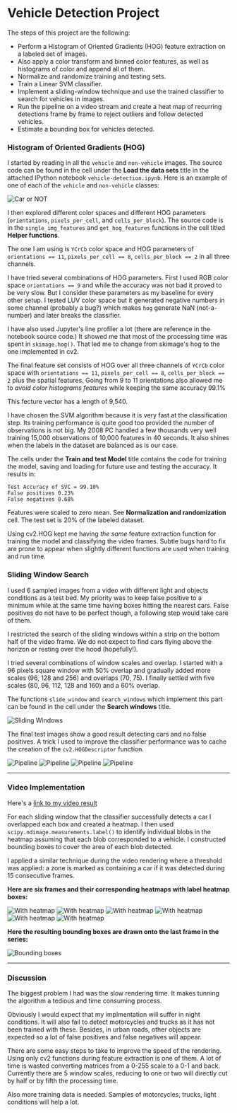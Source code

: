# Vehicle Detection Project

The steps of this project are the following:

* Perform a Histogram of Oriented Gradients (HOG) feature extraction on a labeled set of images.
* Also apply a color transform and binned color features, as well as histograms of color and append all of them.
* Normalize and randomize training and testing sets.
* Train a Linear SVM classifier.
* Implement a sliding-window technique and use the trained classifier to search for vehicles in images.
* Run the pipeline on a video stream and create a heat map of recurring detections frame by frame to reject outliers and follow detected vehicles.
* Estimate a bounding box for vehicles detected.

[//]: # (Image References)
[image10]: ./output_images/car_notcar.png
[image03]: ./output_images/sliding-windows.png
[image40]: ./output_images/pipeline0.png
[image41]: ./output_images/pipeline1.png
[image42]: ./output_images/pipeline2.png
[image43]: ./output_images/pipeline3.png
[image50]: ./output_images/search_with_heat0.png
[image51]: ./output_images/search_with_heat1.png
[image52]: ./output_images/search_with_heat2.png
[image53]: ./output_images/search_with_heat3.png
[image54]: ./output_images/search_with_heat4.png
[image55]: ./output_images/search_with_heat5.png
[image07]: ./output_images/pipeline5.png
[video1]: ./vehicle_detection.mp4

### Histogram of Oriented Gradients (HOG)


I started by reading in all the `vehicle` and `non-vehicle` images. The source code can be found in the cell under the **Load the data sets** title in the attached IPython notebook `vehicle-detection.ipynb`. Here is an example of one of each of the `vehicle` and `non-vehicle` classes:

![Car or NOT][image10]

I then explored different color spaces and different HOG parameters (`orientations`, `pixels_per_cell`, and `cells_per_block`). The source code is in the `single_img_features` and `get_hog_features` functions in the cell titled **Helper functions**.

The one I am using is `YCrCb` color space and HOG parameters of `orientations == 11`, `pixels_per_cell == 8`, `cells_per_block == 2` in all three channels.


I have tried several combinations of HOG parameters. First I used RGB color space `orientations == 9` and while the accuracy was not bad it proved to be very slow. But I consider these parameters as my baseline for every other setup. I tested LUV color space but it generated negative numbers in some channel (probably a bug?) which makes `hog` generate NaN (not-a-number) and later breaks the classifier.

I have also used Jupyter's line profiler a lot (there are reference in the notebook source code.) It showed me that most of the processing time was spent in `skimage.hog()`. That led me to change from skimage's hog to the one implemented in cv2.

The final feature set consists of HOG over all three channels of `YCrCb` color space with `orientations == 11`, `pixels_per_cell == 8`, `cells_per_block == 2` plus the spatial features. Going from 9 to 11 orientations also allowed me to *avoid color histograms features* while keeping the same accuracy 99.1%

This fecture vector has a length of 9,540.

I have chosen the SVM algorithm because it is very fast at the classification step. Its training performance is quite good too provided the number of observations is not big. My 2008 PC handled a few thousands very well training 15,000 observations of 10,000 features in 40 seconds. It also shines when the labels in the dataset are balanced as is our case.

The cells under the **Train and test Model** title contains the code for training the model, saving and loading for future use and testing the accuracy. It results in:

```
Test Accuracy of SVC = 99.10%
False positives 0.23%
False negatives 0.68%
```

Features were scaled to zero mean. See **Normalization and randomization** cell. The test set is 20% of the labeled dataset.

Using cv2.HOG kept me having *the same* feature extraction function for training the model and classifying the video frames. Subtle bugs hard to fix are prone to appear when slightly different functions are used when training and run time.

### Sliding Window Search

I used 6 sampled images from a video with different light and objects conditions as a test bed. My priority was to keep false positive to a minimum while at the same time having boxes hitting the nearest cars. False positives do not have to be perfect though, a following step would take care of them.

I restricted the search of the sliding windows within a strip on the bottom half of the video frame. We do not expect to find cars flying above the horizon or resting over the hood (hopefully!).

I tried several combinations of window scales and overlap. I started with a 96 pixels square window with 50% overlap and gradually added more scales (96, 128 and 256) and overlaps (70, 75). I finally settled with five scales (80, 96, 112, 128 and 160) and a 60% overlap.

The functions `slide_window` and `search_windows` which implement this part can be found in the cell under the **Search windows** title.

![Sliding Windows][image03]


The final test images show a good result detecting cars and no false positives. A trick I used to improve the classifier performance was to cache the creation of the `cv2.HOGDescriptor` function.

![Pipeline][image40]
![Pipeline][image41]
![Pipeline][image42]
![Pipeline][image43]

----

### Video Implementation

Here's a [link to my video result][video1]


For each sliding window that the classifier successfully detects a car I overlapped each box and created a heatmap. I then used `scipy.ndimage.measurements.label()` to identify individual blobs in the heatmap assuming that each blob corresponded to a vehicle. I constructed bounding boxes to cover the area of each blob detected.

I applied a similar technique during the video rendering where a threshold was applied: a zone is marked as containing a car if it was detected during 15 consecutive frames.

**Here are six frames and their corresponding heatmaps with label heatmap boxes:**

![With heatmap][image50]
![With heatmap][image51]
![With heatmap][image52]
![With heatmap][image53]
![With heatmap][image54]
![With heatmap][image55]


**Here the resulting bounding boxes are drawn onto the last frame in the series:**

![Bounding boxes][image07]


----

### Discussion

The biggest problem I had was the slow rendering time. It makes tunning the algorithm a tedious and time consuming process.

Obviously I would expect that my implmentation will suffer in night conditions. It will also fail to detect motorcycles and trucks as it has not been trained with these. Besides, in urban roads, other objects are expected so a lot of false positives and false negatives will appear.

There are some easy steps to take to improve the speed of the rendering. Using only cv2 functions during feature extraction is one of them. A lot of time is wasted converting matrices from a 0-255 scale to a 0-1 and back. Currently there are 5 window scales, reducing to one or two will directly cut by half or by fifth the processing time.

Also more training data is needed. Samples of motorcycles, trucks, light conditions will help a lot.

